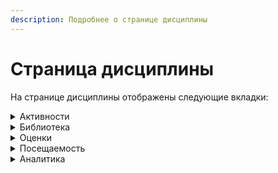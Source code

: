 ```yaml
---
description: Подробнее о странице дисциплины
---
```


# Страница дисциплины

На странице дисциплины отображены следующие вкладки:

<details>

<summary>Активности</summary>

На данной вкладке определяется порядок [активностей](../aktivnosti/) в [дисциплине](./), их группировка по Модулям/Темам. Здесь Студенты проходят обучение, последовательно изучая активности, выполняя задания и тесты.&#x20;

<img src="../../.gitbook/assets/image (369).png" alt="" data-size="original">

</details>

<details>

<summary>Библиотека</summary>

Библиотека дисциплины  - место, где могут храниться материалы и документы.\
Материалы видны всем, кто имеет доступ к Дисциплине, кроме материалов с типом [Тест](../../servisy/biblioteka/materialy/test/) (он виден студенту только в активности) и Шаблон активности/дисциплины (не виден студенту).&#x20;

Преподаватель может разместить в библиотеке дисциплины дополнительные файлы или информацию по теме.&#x20;

Наполнить библиотеку материалами можно заранее, до создания активностей. Это позволит  быстрее сформировать готовую дисциплину, не прикрепляя каждый раз   материал в активность,  а выбирая его из библиотеки.

&#x20;![](<../../.gitbook/assets/image (549).png>)

Автоматически после добавления материала в Активность, в том числе, если активность создана из [шаблона](../../servisy/biblioteka/materialy/shablon-aktivnosti.md), в библиотеке новой Дисциплины появляется каталог "Материалы из образовательных активностей".&#x20;

Все материалы в активностях будут попадать в этот каталог.&#x20;

&#x20;![](<../../.gitbook/assets/image (577).png>)

</details>

<details>

<summary>Оценки</summary>

На данной вкладке можно:

* **Добавить промежуточный итог**

При наведении на область после активности, где планируется добавление промежуточно итога, появляется разделитель. Нужно кликнуть на него.

&#x20;![](<../../.gitbook/assets/image (637).png>)&#x20;

Появится поле ввода для расчета Промежуточного итога, где  кликая по названиям активностей, вы добавляете их в формулу, затем расставляете нужные знаки и сохраняете.

![](<../../.gitbook/assets/image (762).png>)

Последний столбец - Итоговая оценка по дисциплине.&#x20;

![](<../../.gitbook/assets/image (679).png>)

* Выставить **Итоговые оценки (ведомость)**

![](<../../.gitbook/assets/image (723).png>)

В ведомость можно Импортировать итоговые оценки из последнего столбца в таблице оценок, либо проставить оценки самостоятельно,  или экспортировать её в Excel.

![](<../../.gitbook/assets/image (519).png>)

**Если студент набрал по дисциплине 3,5 балла и выше - выставляется Зачтено.**

* **Показать/скрыть активности**

Преподаватель знает, за какие активности в дисциплине студенты могут получить оценки, какие активности участвуют в подведение итогов, а какие — нет. В системе реализована возможность скрыть/показать активности, для более удобной работы с таблицей оценок.

![](<../../.gitbook/assets/image (280).png>)

Вернуть скрытые активности можно, нажав три точки и выбрав нужный пункт.

![](<../../.gitbook/assets/image (695).png>)



</details>

<details>

<summary>Посещаемость</summary>

Отметки о посещаемости выставляет Преподаватель.&#x20;

Возможно проставить отметки  сразу всем студентам, если они присутствовали на занятии, посмотреть процент посещаемости по каждой из активностей.

![](<../../.gitbook/assets/image (198).png>)

Для выгрузки таблицы посещаемости  нужно кликнуть на три точки и  экспортировать в Excel.\
<img src="../../.gitbook/assets/image (696).png" alt="" data-size="original">

На вкладке Посещаемость доступна фильтрация студентов по Потоку/Группе или поиск по ФИО.

<img src="../../.gitbook/assets/image (297).png" alt="" data-size="original">

Для асинхронных программ при создании или редактировании  Дисциплины можно включить настройку "**Автоматически отмечать посещение активности**".  Студент будет проходить активность - нажимать кнопку "Завершить активность"/выполнять задания или контрольные, отметка о посещаемости будет проставляться автоматически.

&#x20;<img src="../../.gitbook/assets/image (586).png" alt="" data-size="original">

</details>

<details>

<summary>Аналитика</summary>

На вкладке  есть три столбца:

* Активности - процент освоенных студентом активностей к общему количеству активностей в дисциплине (устанавливается при создании или редактировании активности);
* Объём - процент освоенного объёма дисциплины  к общему объёму (устанавливается при создании или редактировании дисциплины);
* Действия студента - наглядное представление о том, сколько действий и в какой день в системе Odin совершил студент.

<img src="../../.gitbook/assets/image (299).png" alt="" data-size="original">

</details>

